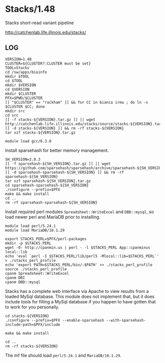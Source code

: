 Stacks/1.48
===========

Stacks short-read variant pipeline

<http://catchenlab.life.illinois.edu/stacks/>


LOG
---

    VERSION=1.48
    CLUSTER=${CLUSTER?:CLUSTER must be set}
    TOOL=Stacks
    cd /sw/apps/bioinfo
    mkdir $TOOL
    cd $TOOL
    mkdir $VERSION
    cd $VERSION
    mkdir $CLUSTER
    PFX=$PWD/$CLUSTER
    [[ "$CLUSTER" == "rackham" ]] && for CC in bianca irma ; do ln -s $CLUSTER $CC; done
    mkdir src
    cd src
    [[ -f stacks-${VERSION}.tar.gz ]] || wget http://catchenlab.life.illinois.edu/stacks/source/stacks-${VERSION}.tar.gz
    [[ -d stacks-${VERSION} ]] && rm -rf stacks-${VERSION}
    tar xzf stacks-${VERSION}.tar.gz

    module load gcc/6.3.0

Install sparsehash for better memory management.

    SH_VERSION=2.0.3
    [[ -f sparsehash-${SH_VERSION}.tar.gz ]] || wget https://github.com/sparsehash/sparsehash/archive/sparsehash-${SH_VERSION}.tar.gz
    [[ -d sparsehash-sparsehash-${SH_VERSION} ]] && rm -rf sparsehash-${SH_VERSION}
    tar xzf sparsehash-${SH_VERSION}.tar.gz
    cd sparsehash-sparsehash-${SH_VERSION}
    ./configure --prefix=$PFX
    make && make install
    cd ..
    rm -rf sparsehash-sparsehash-${SH_VERSION}

Install required perl modules `Spreadsheet::WriteExcel` and `DBD::mysql`, so
load newer perl and MariaDB prior to installing.

    module load perl/5.24.1
    module load MariaDB/10.1.29

    export STACKS_PERL=$PFX/perl-packages
    mkdir -p $STACKS_PERL
    wget -O- http://cpanmin.us | perl - -l $STACKS_PERL App::cpanminus local::lib
    echo 'eval `perl -I $STACKS_PERL/lib/perl5 -Mlocal::lib=$STACKS_PERL`' > ./stacks_perl_profile 
    echo 'export PATH=$STACKS_PERL/bin/:$PATH' >> ./stacks_perl_profile 
    source ./stacks_perl_profile
    cpanm Spreadsheet::WriteExcel
    cpanm DBI
    cpanm DBD::mysql

Stacks has a complete web interface via Apache to view results from
a loaded MySql database.  This module does not implement that, but it
does include tools for filling a MySql database if you happen to have
gotten that to work for you personally.

    cd stacks-${VERSION}
    ./configure --prefix=$PFX --enable-sparsehash --with-sparsehash-include-path=$PFX/include

    make && make install

    cd ..
    rm -rf stacks-${VERSION}


The mf file should load `perl/5.24.1` and `MariaDB/10.1.29`.


